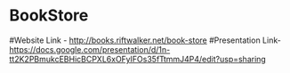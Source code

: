 # BookStore

#Website Link - http://books.riftwalker.net/book-store
#Presentation Link-https://docs.google.com/presentation/d/1n-tt2K2PBmukcEBHicBCPXL6xOFyIFOs35fTtmmJ4P4/edit?usp=sharing
